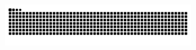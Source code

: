 <img alt="snake eating my contributions" src="https://raw.githubusercontent.com/bolopakw01/BolopaKW/output/github-contribution-grid-snake.svg" />
